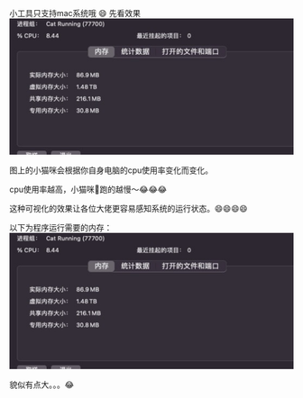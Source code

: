 小工具只支持mac系统哦 😄
先看效果
​
![输入图片说明](image.png)

图上的小猫咪会根据你自身电脑的cpu使用率变化而变化。

cpu使用率越高，小猫咪🏃跑的越慢～😂😂😂

这种可视化的效果让各位大佬更容易感知系统的运行状态。😄😄😄😄

以下为程序运行需要的内存：
​![输入图片说明](image.png)


貌似有点大。。。😂